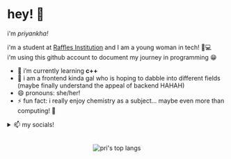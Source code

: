 <h1>hey! 👋</h1>
i'm <em>priyankha!</em>

i'm a student at <u>Raffles Institution</u> and I am a young woman in tech! 🫶💻 </br> i'm using this github account to document my journey in programming 😁

- 🔭 i’m currently learning <b>c++</b>
- 🌱 i am a frontend kinda gal who is hoping to dabble into different fields (maybe finally understand the appeal of backend HAHAH)
- 😄 pronouns: she/her!
- ⚡ fun fact: i really enjoy chemistry as a subject... maybe even more than computing! 🤩

<details>
  <summary>📫 my socials!</summary>
  <a href="https://www.instagram.com/tspoon._.13/">insta</a> </br> <a href="https://white-flwrs.tumblr.com">tumblr</a> </br> <a href="https://www.linkedin.com/in/priyankha-ts-ba37b62a3/">linkedin</a> </br> <a href="https://codebreaker.xyz/profile/lwtzjmnjhljphes">codebreaker</a>
</details>
</br>

<center>

![pri's top langs](https://github-readme-stats.vercel.app/api/top-langs/?username=two-paper-airplanes&theme=dark&layout=compact)
<br>

</center>
<br>
